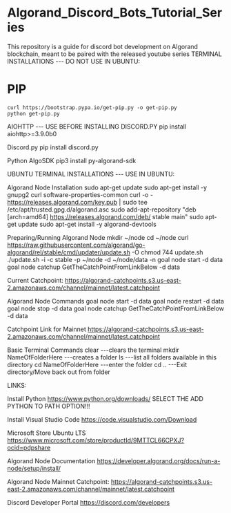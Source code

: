 # Algorand_Discord_Bots_Tutorial_Series
This repository is a guide for discord bot development on Algorand blockchain, meant to be paired with the released youtube series
TERMINAL INSTALLATIONS --- DO NOT USE IN UBUNTU:

# PIP
```
curl https://bootstrap.pypa.io/get-pip.py -o get-pip.py
python get-pip.py
```

AIOHTTP --- USE BEFORE INSTALLING DISCORD.PY
pip install aiohttp>=3.9.0b0

Discord.py
pip install discord.py

Python AlgoSDK
pip3 install py-algorand-sdk

UBUNTU TERMINAL INSTALLATIONS --- USE IN UBUNTU:

Algorand Node Installation
sudo apt-get update
sudo apt-get install -y gnupg2 curl software-properties-common
curl -o - https://releases.algorand.com/key.pub | sudo tee /etc/apt/trusted.gpg.d/algorand.asc
sudo add-apt-repository "deb [arch=amd64] https://releases.algorand.com/deb/ stable main"
sudo apt-get update
sudo apt-get install -y algorand-devtools

Preparing/Running Algorand Node
mkdir ~/node
cd ~/node
curl https://raw.githubusercontent.com/algorand/go-algorand/rel/stable/cmd/updater/update.sh -O
chmod 744 update.sh
./update.sh -i -c stable -p ~/node -d ~/node/data -n
goal node start -d data 
goal node catchup GetTheCatchPointFromLinkBelow -d data

Current Catchpoint:
https://algorand-catchpoints.s3.us-east-2.amazonaws.com/channel/mainnet/latest.catchpoint

Algorand Node Commands
goal node start -d data
goal node restart -d data
goal node stop -d data
goal node catchup GetTheCatchPointFromLinkBelow -d data

Catchpoint Link for Mainnet
https://algorand-catchpoints.s3.us-east-2.amazonaws.com/channel/mainnet/latest.catchpoint

Basic Terminal Commands
clear ---clears the terminal
mkdir NameOfFolderHere ---creates a folder
ls ---list all folders available in this directory
cd NameOfFolderHere ---enter the folder
cd .. ---Exit directory/Move back out from folder


LINKS:

Install Python
https://www.python.org/downloads/
SELECT THE ADD PYTHON TO PATH OPTION!!!

Install Visual Studio Code
https://code.visualstudio.com/Download

Microsoft Store Ubuntu LTS
https://www.microsoft.com/store/productId/9MTTCL66CPXJ?ocid=pdpshare

Algorand Node Documentation
https://developer.algorand.org/docs/run-a-node/setup/install/

Algorand Node Mainnet Catchpoint:
https://algorand-catchpoints.s3.us-east-2.amazonaws.com/channel/mainnet/latest.catchpoint

Discord Developer Portal
https://discord.com/developers
